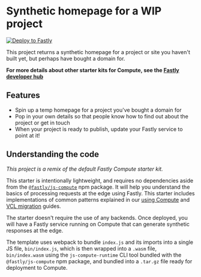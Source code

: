 # Synthetic homepage for a WIP project

[![Deploy to Fastly](https://deploy.edgecompute.app/button)](https://deploy.edgecompute.app/deploy)

This project returns a synthetic homepage for a project or site you haven't built yet, but perhaps have bought a domain for.

**For more details about other starter kits for Compute, see the [Fastly developer hub](https://developer.fastly.com/solutions/starters)**

## Features

* Spin up a temp homepage for a project you've bought a domain for
* Pop in your own details so that people know how to find out about the project or get in touch
* When your project is ready to publish, update your Fastly service to point at it!

## Understanding the code

_This project is a remix of the default Fastly Compute starter kit._

This starter is intentionally lightweight, and requires no dependencies aside from the [`@fastly/js-compute`](https://www.npmjs.com/package/@fastly/js-compute) npm package. It will help you understand the basics of processing requests at the edge using Fastly. This starter includes implementations of common patterns explained in our [using Compute](https://developer.fastly.com/learning/compute/javascript/) and [VCL migration](https://developer.fastly.com/learning/compute/migrate/) guides.

The starter doesn't require the use of any backends. Once deployed, you will have a Fastly service running on Compute that can generate synthetic responses at the edge.

The template uses webpack to bundle `index.js` and its imports into a single JS file, `bin/index.js`, which is then wrapped into a `.wasm` file, `bin/index.wasm` using the `js-compute-runtime` CLI tool bundled with the `@fastly/js-compute` npm package, and bundled into a `.tar.gz` file ready for deployment to Compute.
